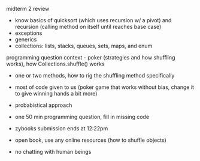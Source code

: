 midterm 2 review
- know basics of quicksort (which uses recursion w/ a pivot) and recursion (calling method on itself until reaches base case)
- exceptions 
- generics
- collections: lists, stacks, queues, sets, maps, and enum

programming question context - poker (strategies and how shuffling works), how Collections.shuffle() works
- one or two methods, how to rig the shuffling method specifically
- most of code given to us (poker game that works without bias, change it to give winning hands a bit more)
- probabistical approach

- one 50 min programming question, fill in missing code
- zybooks submission ends at 12:22pm
- open book, use any online resources (how to shuffle objects)
- no chatting with human beings
